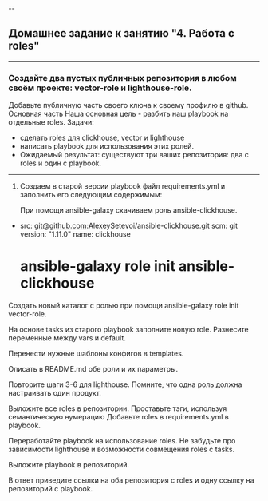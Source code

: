 --
## Домашнее задание к занятию "4. Работа с roles"

----
### Создайте два пустых публичных репозитория в любом своём проекте: vector-role и lighthouse-role.
Добавьте публичную часть своего ключа к своему профилю в github.
Основная часть
Наша основная цель - разбить наш playbook на отдельные roles. 
Задачи: 
 - сделать roles для clickhouse, vector и lighthouse 
 - написать playbook для использования этих ролей. 
 - Ожидаемый результат: существуют три ваших репозитория: два с roles и один с playbook.

---
1) Создаем в старой версии playbook файл requirements.yml и заполнить его следующим содержимым:

   При помощи ansible-galaxy скачиваем  роль  ansible-clickhouse. 
  - src: git@github.com:AlexeySetevoi/ansible-clickhouse.git
    scm: git
    version: "1.11.0"
    name: clickhouse 
   
     #  ansible-galaxy role init ansible-clickhouse


Создать новый каталог с ролью при помощи ansible-galaxy role init vector-role.

На основе tasks из старого playbook заполните новую role. Разнесите переменные между vars и default.

Перенести нужные шаблоны конфигов в templates.

Описать в README.md обе роли и их параметры.

Повторите шаги 3-6 для lighthouse. Помните, что одна роль должна настраивать один продукт.

Выложите все roles в репозитории. Проставьте тэги, используя семантическую нумерацию Добавьте roles в requirements.yml в playbook.

Переработайте playbook на использование roles. Не забудьте про зависимости lighthouse и возможности совмещения roles с tasks.

Выложите playbook в репозиторий.

В ответ приведите ссылки на оба репозитория с roles и одну ссылку на репозиторий с playbook.